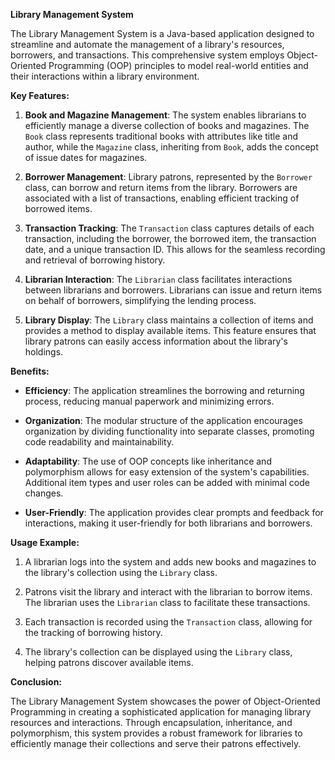 

**Library Management System**

The Library Management System is a Java-based application designed to streamline and automate the management of a library's resources, borrowers, and transactions. This comprehensive system employs Object-Oriented Programming (OOP) principles to model real-world entities and their interactions within a library environment.

**Key Features:**

1. **Book and Magazine Management**: The system enables librarians to efficiently manage a diverse collection of books and magazines. The `Book` class represents traditional books with attributes like title and author, while the `Magazine` class, inheriting from `Book`, adds the concept of issue dates for magazines.

2. **Borrower Management**: Library patrons, represented by the `Borrower` class, can borrow and return items from the library. Borrowers are associated with a list of transactions, enabling efficient tracking of borrowed items.

3. **Transaction Tracking**: The `Transaction` class captures details of each transaction, including the borrower, the borrowed item, the transaction date, and a unique transaction ID. This allows for the seamless recording and retrieval of borrowing history.

4. **Librarian Interaction**: The `Librarian` class facilitates interactions between librarians and borrowers. Librarians can issue and return items on behalf of borrowers, simplifying the lending process.

5. **Library Display**: The `Library` class maintains a collection of items and provides a method to display available items. This feature ensures that library patrons can easily access information about the library's holdings.

**Benefits:**

- **Efficiency**: The application streamlines the borrowing and returning process, reducing manual paperwork and minimizing errors.

- **Organization**: The modular structure of the application encourages organization by dividing functionality into separate classes, promoting code readability and maintainability.

- **Adaptability**: The use of OOP concepts like inheritance and polymorphism allows for easy extension of the system's capabilities. Additional item types and user roles can be added with minimal code changes.

- **User-Friendly**: The application provides clear prompts and feedback for interactions, making it user-friendly for both librarians and borrowers.

**Usage Example:**

1. A librarian logs into the system and adds new books and magazines to the library's collection using the `Library` class.

2. Patrons visit the library and interact with the librarian to borrow items. The librarian uses the `Librarian` class to facilitate these transactions.

3. Each transaction is recorded using the `Transaction` class, allowing for the tracking of borrowing history.

4. The library's collection can be displayed using the `Library` class, helping patrons discover available items.

**Conclusion:**

The Library Management System showcases the power of Object-Oriented Programming in creating a sophisticated application for managing library resources and interactions. Through encapsulation, inheritance, and polymorphism, this system provides a robust framework for libraries to efficiently manage their collections and serve their patrons effectively.
